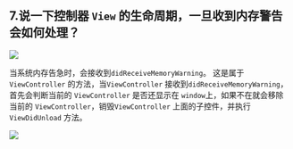 
## 7.说一下控制器 `View` 的生命周期，一旦收到内存警告会如何处理？

![](https://camo.githubusercontent.com/6ea2fb065c49dd902e98207429e65f7a28ea6997/687474703a2f2f6f6b68716d746438712e626b742e636c6f7564646e2e636f6d2f696d6167652f6a70672f566965772545372539342539462545352539312542442545352539312541382545362539432539462e706e67)



当系统内存告急时，会接收到`didReceiveMemoryWarning`。 这是属于 `ViewController` 的方法，当`ViewController` 接收到`didReceiveMemoryWarning`，首先会判断当前的 `ViewController` 是否还显示在 `window`上，如果不在就会移除当前的 `ViewController`，销毁`ViewController` 上面的子控件，并执行 `ViewDidUnload` 方法。

![](https://camo.githubusercontent.com/54f277fad4123a0e4ab041d8c2b37177ecb5d6c6/687474703a2f2f6f6b68716d746438712e626b742e636c6f7564646e2e636f6d2f696d6167652f6a70672f4d656d6f72795761726e696e672e706e67)

